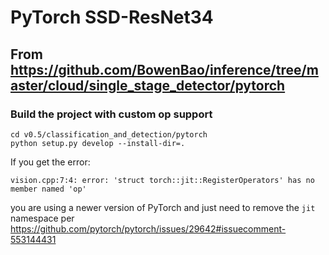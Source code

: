 # PyTorch SSD-ResNet34

## From https://github.com/BowenBao/inference/tree/master/cloud/single_stage_detector/pytorch

### Build the project with custom op support
```
cd v0.5/classification_and_detection/pytorch
python setup.py develop --install-dir=.
```

If you get the error:
```
vision.cpp:7:4: error: 'struct torch::jit::RegisterOperators' has no member named 'op'
```
you are using a newer version of PyTorch and just need to remove the `jit` namespace per https://github.com/pytorch/pytorch/issues/29642#issuecomment-553144431
